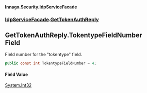 #### [Innago\.Security\.IdpServiceFacade](../../index.md 'index')
### [IdpServiceFacade](../index.md 'IdpServiceFacade').[GetTokenAuthReply](index.md 'IdpServiceFacade\.GetTokenAuthReply')

## GetTokenAuthReply\.TokentypeFieldNumber Field

Field number for the "tokentype" field\.

```csharp
public const int TokentypeFieldNumber = 4;
```

#### Field Value
[System\.Int32](https://learn.microsoft.com/en-us/dotnet/api/system.int32 'System\.Int32')